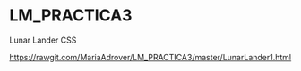 # LM_PRACTICA3
Lunar Lander CSS

https://rawgit.com/MariaAdrover/LM_PRACTICA3/master/LunarLander1.html
